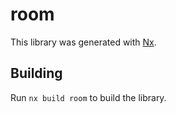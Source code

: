 # room

This library was generated with [Nx](https://nx.dev).

## Building

Run `nx build room` to build the library.
